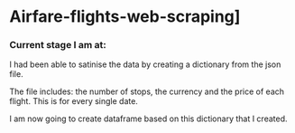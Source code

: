 # Airfare-flights-web-scraping]



<h3> Current stage I am at: </h3>

<p> I had been able to satinise the data by creating a dictionary from the json file. </p>
<p>The file includes: the number of stops, the currency and the price of each flight. This is for every single date.</p>
<p> I am now going to create dataframe based on this dictionary that I created.</p>
